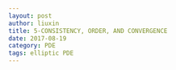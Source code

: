 ```yaml
---
layout: post
author: liuxin
title: 5-CONSISTENCY, ORDER, AND CONVERGENCE
date: 2017-08-19
category: PDE
tags: elliptic PDE
---
```


